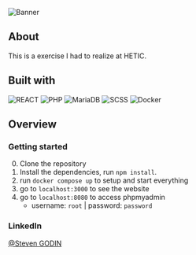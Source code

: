 ![Banner](https://user-images.githubusercontent.com/55931217/196042806-d19a6898-cd97-4497-a752-fd90efb42df2.png)

## About

This is a exercise I had to realize at HETIC.

## Built with

![REACT](https://img.shields.io/badge/REACT-323330?style=for-the-badge&logo=react)
![PHP](https://img.shields.io/badge/PHP-323330?style=for-the-badge&logo=php)
![MariaDB](https://img.shields.io/badge/MariaDB-323330?style=for-the-badge&logo=mariadb)
![SCSS](https://img.shields.io/badge/SCSS-323330?style=for-the-badge&logo=sass)
![Docker](https://img.shields.io/badge/Docker-323330?style=for-the-badge&logo=docker)

## Overview

### Getting started

0. Clone the repository
1. Install the dependencies, run `npm install`.
2. run `docker compose up` to setup and start everything
3. go to `localhost:3000` to see the website
4. go to `localhost:8080` to access phpmyadmin
    - username: `root` | password: `password`

### LinkedIn

[@Steven GODIN](https://www.linkedin.com/in/steven-godin/)
